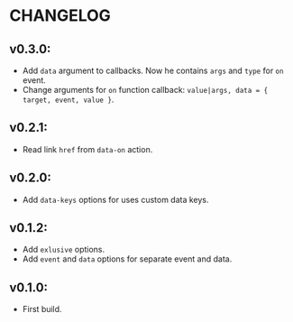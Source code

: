 # CHANGELOG
## v0.3.0:
* Add ```data``` argument to callbacks. Now he contains ```args``` and ```type``` for ```on``` event.
* Change arguments for ```on``` function callback: ```value|args, data = { target, event, value }```.
## v0.2.1:
* Read link ```href``` from ```data-on``` action.
## v0.2.0:
* Add ```data-keys``` options for uses custom data keys.
## v0.1.2:
* Add ```exlusive``` options.
* Add ```event``` and ```data``` options for separate event and data.
## v0.1.0:
* First build.